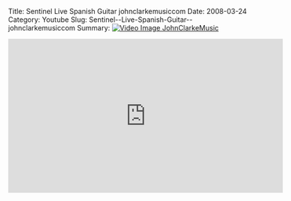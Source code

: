 Title: Sentinel  Live Spanish Guitar  johnclarkemusiccom
Date: 2008-03-24
Category: Youtube
Slug: Sentinel--Live-Spanish-Guitar--johnclarkemusiccom
Summary: <a href="/Sentinel--Live-Spanish-Guitar--johnclarkemusiccom.html"><img src="https://i.ytimg.com/vi/dVNF0fq4Gfw/hqdefault.jpg" alt="Video Image JohnClarkeMusic"></a>

<iframe width="560" height="315" src="https://www.youtube.com/embed/dVNF0fq4Gfw" title="YouTube video player" frameborder="0" allow="accelerometer; autoplay; clipboard-write; encrypted-media; gyroscope; picture-in-picture" allowfullscreen></iframe>

